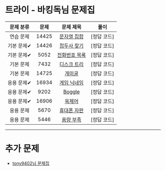 # 트라이 - 바킹독님 문제집

| 문제 분류 | 문제 | 문제 제목 | 풀이 |
| :--: | :--: | :--: | :--: |
| 연습 문제 | 14425 | [문자열 집합](https://www.acmicpc.net/problem/14425) | [정답 코드] |
| 기본 문제✔ | 14426 | [접두사 찾기](https://www.acmicpc.net/problem/14426) | [정답 코드] |
| 기본 문제✔ | 5052 | [전화번호 목록](https://www.acmicpc.net/problem/5052) | [정답 코드] |
| 기본 문제 | 7432 | [디스크 트리](https://www.acmicpc.net/problem/7432) | [정답 코드] |
| 기본 문제 | 14725 | [개미굴](https://www.acmicpc.net/problem/14725) | [정답 코드] |
| 응용 문제✔ | 16934 | [게임 닉네임](https://www.acmicpc.net/problem/16934) | [정답 코드] |
| 응용 문제✔ | 9202 | [Boggle](https://www.acmicpc.net/problem/9202) | [정답 코드] |
| 응용 문제✔ | 16906 | [욱제어](https://www.acmicpc.net/problem/16906) | [정답 코드] |
| 응용 문제 | 5670 | [휴대폰 자판](https://www.acmicpc.net/problem/5670) | [정답 코드] |
| 응용 문제 | 5446 | [용량 부족](https://www.acmicpc.net/problem/5446) | [정답 코드] |

---

# 추가 문제
- [tony9402님 문제집](https://www.acmicpc.net/workbook/view/6785)
